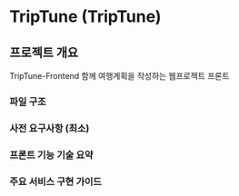 # TripTune (TripTune)

## 프로젝트 개요

TripTune-Frontend
함께 여행계획을 작성하는 웹프로젝트 프론트

### 파일 구조

### 사전 요구사항 (최소)

### 프론트 기능 기술 요약

### 주요 서비스 구현 가이드
